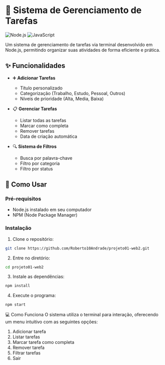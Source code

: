 # 📝 Sistema de Gerenciamento de Tarefas

![Node.js](https://img.shields.io/badge/Node.js-43853D?style=for-the-badge&logo=node.js&logoColor=white)
![JavaScript](https://img.shields.io/badge/JavaScript-F7DF1E?style=for-the-badge&logo=javascript&logoColor=black)

Um sistema de gerenciamento de tarefas via terminal desenvolvido em Node.js, permitindo organizar suas atividades de forma eficiente e prática.

## ✨ Funcionalidades

- ➕ **Adicionar Tarefas**
  - Título personalizado
  - Categorização (Trabalho, Estudo, Pessoal, Outros)
  - Níveis de prioridade (Alta, Media, Baixa)

- 📋 **Gerenciar Tarefas**
  - Listar todas as tarefas
  - Marcar como completa
  - Remover tarefas
  - Data de criação automática

- 🔍 **Sistema de Filtros**
  - Busca por palavra-chave
  - Filtro por categoria
  - Filtro por status

## 🚀 Como Usar

### Pré-requisitos

- Node.js instalado em seu computador
- NPM (Node Package Manager)

### Instalação

1. Clone o repositório:
```bash
git clone https://github.com/Roberto10Andrade/projeto01-web2.git
```

2. Entre no diretório:
```bash
cd projeto01-web2
```

3. Instale as dependências:
```bash
npm install
```

4. Execute o programa:
```bash
npm start
```

💻 Como Funciona
O sistema utiliza o terminal para interação, oferecendo um menu intuitivo com as seguintes opções:

1. Adicionar tarefa
2. Listar tarefas
3. Marcar tarefa como completa
4. Remover tarefa
5. Filtrar tarefas
6. Sair
